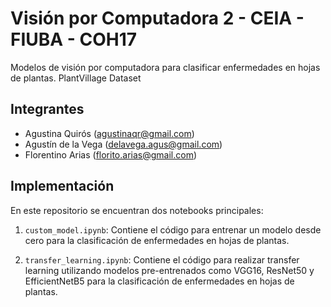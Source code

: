 # Visión por Computadora 2 - CEIA - FIUBA - COH17

Modelos de visión por computadora para clasificar enfermedades en hojas de plantas. PlantVillage Dataset

## Integrantes

* Agustina Quirós (agustinaqr@gmail.com)
* Agustín de la Vega (delavega.agus@gmail.com)
* Florentino Arias (florito.arias@gmail.com)


## Implementación

En este repositorio se encuentran dos notebooks principales:

1. `custom_model.ipynb`: Contiene el código para entrenar un modelo desde cero para la clasificación de enfermedades en hojas de plantas. 

2. `transfer_learning.ipynb`: Contiene el código para realizar transfer learning utilizando modelos pre-entrenados como VGG16, ResNet50 y EfficientNetB5 para la clasificación de enfermedades en hojas de plantas.
